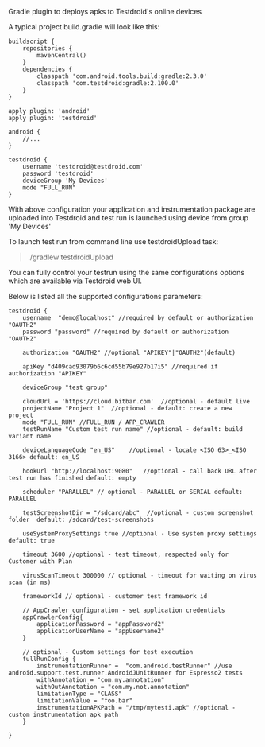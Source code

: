 Gradle plugin to deploys apks to Testdroid's online devices

A typical project build.gradle will look like this:

    buildscript {
        repositories {
            mavenCentral()
        }
        dependencies {
            classpath 'com.android.tools.build:gradle:2.3.0'
            classpath 'com.testdroid:gradle:2.100.0'
        }
    }
    
    apply plugin: 'android'
    apply plugin: 'testdroid'
    
    android {
        //...
    }
    
    testdroid {
        username 'testdroid@testdroid.com'
        password 'testdroid'
        deviceGroup 'My Devices'
        mode "FULL_RUN"
    }


With above configuration your application and instrumentation package 
are uploaded into Testdroid and test run is launched using device from group 'My Devices'

To launch test run from command line use testdroidUpload task:
>./gradlew testdroidUpload


You can fully control your testrun using the same configurations options which are available via Testdroid web UI.

Below is listed all the supported configurations parameters:

    testdroid {
        username  "demo@localhost" //required by default or authorization "OAUTH2"
        password "password" //required by default or authorization "OAUTH2"

        authorization "OAUTH2" //optional "APIKEY"|"OAUTH2"(default)

        apiKey "d409cad93079b6c6cd55b79e927b17i5" //required if authorization "APIKEY"

        deviceGroup "test group"

        cloudUrl = 'https://cloud.bitbar.com'  //optional - default live
        projectName "Project 1"  //optional - default: create a new project
        mode "FULL_RUN" //FULL_RUN / APP_CRAWLER
        testRunName "Custom test run name" //optional - default: build variant name

        deviceLanguageCode "en_US"    //optional - locale <ISO 63>_<ISO 3166> default: en_US
    
        hookUrl "http://localhost:9080"   //optional - call back URL after test run has finished default: empty
    
        scheduler "PARALLEL" // optional - PARALLEL or SERIAL default: PARALLEL
    
        testScreenshotDir = "/sdcard/abc"  //optional - custom screenshot folder  default: /sdcard/test-screenshots
    
        useSystemProxySettings true //optional - Use system proxy settings  default: true
        
        timeout 3600 //optional - test timeout, respected only for Customer with Plan
        
        virusScanTimeout 300000 // optional - timeout for waiting on virus scan (in ms)
        
        frameworkId // optional - customer test framework id
        
        // AppCrawler configuration - set application credentials
        appCrawlerConfig{
            applicationPassword = "appPassword2"
            applicationUserName = "appUsername2"
        }
    
        // optional - Custom settings for test execution
        fullRunConfig {
            instrumentationRunner =  "com.android.testRunner" //use android.support.test.runner.AndroidJUnitRunner for Espresso2 tests
            withAnnotation = "com.my.annotation"
            withOutAnnotation = "com.my.not.annotation"
            limitationType = "CLASS"
            limitationValue = "foo.bar"
            instrumentationAPKPath = "/tmp/mytesti.apk" //optional - custom instrumentation apk path
        }
        
    }



